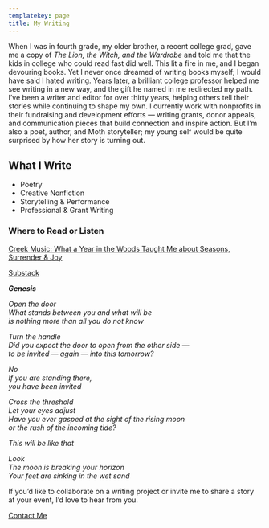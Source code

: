 ```yaml
---
templatekey: page
title: My Writing
---
```

When I was in fourth grade, my older brother, a recent college grad, gave me a copy of *The
Lion, the Witch, and the Wardrobe* and told me that the kids in college who could read fast did
well. This lit a fire in me, and I began devouring books. Yet I never once dreamed of writing
books myself; I would have said I hated writing. Years later, a brilliant college professor helped
me see writing in a new way, and the gift he named in me redirected my path.
I’ve been a writer and editor for over thirty years, helping others tell their stories while
continuing to shape my own. I currently work with nonprofits in their fundraising and
development efforts — writing grants, donor appeals, and communication pieces that build
connection and inspire action. But I’m also a poet, author, and Moth storyteller; my young self
would be quite surprised by how her story is turning out.

## What I Write

* Poetry 
* Creative Nonfiction 
* Storytelling &amp; Performance 
* Professional &amp; Grant Writing 

### Where to Read or Listen

[Creek Music: What a Year in the Woods Taught Me about Seasons, Surrender & Joy](https://www.amazon.com/Creek-Music-Taught-Seasons-Surrender/dp/B0B9QS2F2M/ref=sr_1_1?crid=3S6V4OYJQ76YW&dib=eyJ2IjoiMSJ9.zY8Sx1Wq_8aEekP2WAEj6A.bN8hbTbuV7Ntvhsgb4LnbCX5C10YxGFy06bRCWsTBxQ&dib_tag=se&keywords=nina+groop+creek+music&qid=1756576162&sprefix=nina+groop+creek+music%2Caps%2C132&sr=8-1)

[<audio-player slug="creek-music-chapter-19"></audio-player>](https://www.amazon.com/Creek-Music-Taught-Seasons-Surrender/dp/B0B9QS2F2M/ref=sr_1_1?crid=3S6V4OYJQ76YW&dib=eyJ2IjoiMSJ9.zY8Sx1Wq_8aEekP2WAEj6A.bN8hbTbuV7Ntvhsgb4LnbCX5C10YxGFy06bRCWsTBxQ&dib_tag=se&keywords=nina+groop+creek+music&qid=1756576162&sprefix=nina+groop+creek+music%2Caps%2C132&sr=8-1)

[Substack](https://ninagroop.substack.com/)

***Genesis***

*Open the door*\
*What stands between you and what will be*\
*is nothing more than all you do not know*

*Turn the handle*\
*Did you expect the door to open from the other side —*\
*to be invited — again — into this tomorrow?*

*No*\
*If you are standing there,*\
*you have been invited*

*Cross the threshold*\
*Let your eyes adjust*\
*Have you ever gasped at the sight of the rising moon*\
*or the rush of the incoming tide?*

*This will be like that*

*Look*\
*The moon is breaking your horizon*\
*Your feet are sinking in the wet sand*

If you’d like to collaborate on a writing project or invite me to share a story at your event, I’d
love to hear from you.

[Contact Me](/contact)
